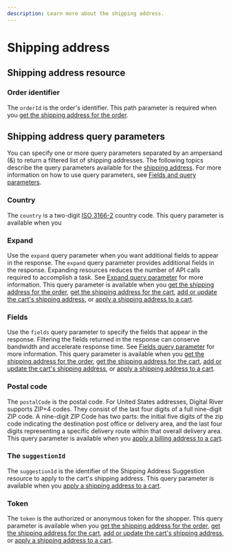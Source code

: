 ```yaml
---
description: Learn more about the shipping address.
---
```


# Shipping address

## Shipping address resource

### Order identifier

The `orderId` is the order's identifier. This path parameter is required when you [get the shipping address for the order](https://www.digitalriver.com/docs/commerce-shopper-api/#tag/Shipping-Address/paths/\~1v1\~1shoppers\~1me\~1orders\~1%7BorderId%7D\~1shipping-address/get).

## Shipping address query parameters

You can specify one or more query parameters separated by an ampersand (&) to return a filtered list of shipping addresses. The following topics describe the query parameters available for the [shipping address](https://www.digitalriver.com/docs/commerce-shopper-api/#tag/Shipping-Address). For more information on how to use query parameters, see [Fields and query parameters](../../common-shoppers-and-admin-apis-reference/fields-and-expand-query-parameters.md).

### Country

The `country` is a two-digit [ISO 3166-2](https://en.wikipedia.org/wiki/ISO\_3166-2) country code. This query parameter is available when you

### Expand

Use the `expand` query parameter when you want additional fields to appear in the response. The `expand` query parameter provides additional fields in the response. Expanding resources reduces the number of API calls required to accomplish a task. See [Expand query parameter](../../common-shoppers-and-admin-apis-reference/fields-and-expand-query-parameters.md#expand-query-parameter) for more information. This query parameter is available when you [get the shipping address for the order](https://www.digitalriver.com/docs/commerce-shopper-api/#tag/Shipping-Address/paths/\~1v1\~1shoppers\~1me\~1orders\~1%7BorderId%7D\~1shipping-address/get), [get the shipping address for the cart](https://www.digitalriver.com/docs/commerce-shopper-api/#tag/Shipping-Address/paths/\~1v1\~1shoppers\~1me\~1carts\~1active\~1shipping-address/get), [add or update the cart's shipping address](https://www.digitalriver.com/docs/commerce-shopper-api/#tag/Shipping-Address/paths/\~1v1\~1shoppers\~1me\~1carts\~1active\~1shipping-address/put), or [apply a shipping address to a cart](https://www.digitalriver.com/docs/commerce-shopper-api/#tag/Shipping-Address/paths/\~1v1\~1shoppers\~1me\~1carts\~1active\~1apply-shipping-address/post).

### Fields

Use the `fields` query parameter to specify the fields that appear in the response. Filtering the fields returned in the response can conserve bandwidth and accelerate response time. See [Fields query parameter](../../common-shoppers-and-admin-apis-reference/fields-and-expand-query-parameters.md#fields-query-parameter) for more information. This query parameter is available when you [get the shipping address for the order](https://www.digitalriver.com/docs/commerce-shopper-api/#tag/Shipping-Address/paths/\~1v1\~1shoppers\~1me\~1orders\~1%7BorderId%7D\~1shipping-address/get), [get the shipping address for the cart](https://www.digitalriver.com/docs/commerce-shopper-api/#tag/Shipping-Address/paths/\~1v1\~1shoppers\~1me\~1carts\~1active\~1shipping-address/get), [add or update the cart's shipping address](https://www.digitalriver.com/docs/commerce-shopper-api/#tag/Shipping-Address/paths/\~1v1\~1shoppers\~1me\~1carts\~1active\~1shipping-address/put), or [apply a shipping address to a cart](https://www.digitalriver.com/docs/commerce-shopper-api/#tag/Shipping-Address/paths/\~1v1\~1shoppers\~1me\~1carts\~1active\~1apply-shipping-address/post).

### Postal code

The `postalCode` is the postal code. For United States addresses, Digital River supports ZIP+4 codes. They consist of the last four digits of a full nine-digit ZIP code. A nine-digit ZIP Code has two parts: the initial five digits of the zip code indicating the destination post office or delivery area, and the last four digits representing a specific delivery route within that overall delivery area. This query parameter is available when you [apply a billing address to a cart](https://www.digitalriver.com/docs/commerce-shopper-api/#tag/Billing-Address/paths/\~1v1\~1shoppers\~1me\~1carts\~1active\~1apply-billing-address/post).

### The `suggestionId`

The `suggestionId` is the identifier of the Shipping Address Suggestion resource to apply to the cart's shipping address. This query parameter is available when you [apply a shipping address to a cart](https://www.digitalriver.com/docs/commerce-shopper-api/#tag/Shipping-Address/paths/\~1v1\~1shoppers\~1me\~1carts\~1active\~1apply-shipping-address/post).

### Token

The `token` is the authorized or anonymous token for the shopper. This query parameter is available when you [get the shipping address for the order](https://www.digitalriver.com/docs/commerce-shopper-api/#tag/Shipping-Address/paths/\~1v1\~1shoppers\~1me\~1orders\~1%7BorderId%7D\~1shipping-address/get), [get the shipping address for the cart](https://www.digitalriver.com/docs/commerce-shopper-api/#tag/Shipping-Address/paths/\~1v1\~1shoppers\~1me\~1carts\~1active\~1shipping-address/get), [add or update the cart's shipping address](https://www.digitalriver.com/docs/commerce-shopper-api/#tag/Shipping-Address/paths/\~1v1\~1shoppers\~1me\~1carts\~1active\~1shipping-address/put), or [apply a shipping address to a cart](https://www.digitalriver.com/docs/commerce-shopper-api/#tag/Shipping-Address/paths/\~1v1\~1shoppers\~1me\~1carts\~1active\~1apply-shipping-address/post).
